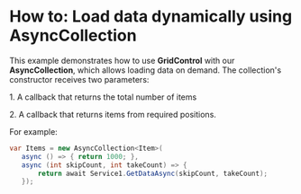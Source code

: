 # How to: Load data dynamically using AsyncCollection


<p>This example demonstrates how to use <strong>GridControl</strong> with our <strong>AsyncCollection</strong>, which allows loading data on demand. The collection's constructor receives two parameters:</p>
<p>1. A callback that returns the total number of items</p>
<p>2. A callback that returns items from required positions.</p>
<p>For example:</p>


```cs
var Items = new AsyncCollection<Item>(
   async () => { return 1000; },
   async (int skipCount, int takeCount) => {
       return await Service1.GetDataAsync(skipCount, takeCount);
   });
```



<br/>


